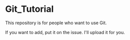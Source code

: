 # Git_Tutorial

This repository is for people who want to use Git.

If you want to add, put it on the issue. I'll upload it for you.
